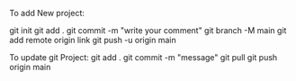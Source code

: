 
To add New project:

git init
git add .
git commit -m "write your comment"
git branch -M main
git add remote origin link
git push -u origin main


To update git Project:
git add .
git commit -m "message"
git pull 
git push origin main